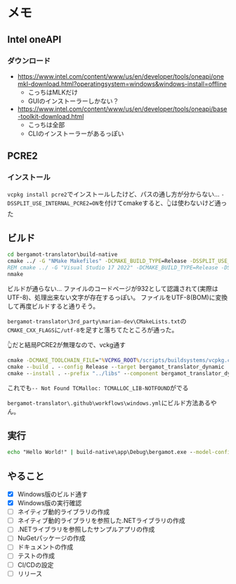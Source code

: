 # メモ

## Intel oneAPI
### ダウンロード
* https://www.intel.com/content/www/us/en/developer/tools/oneapi/onemkl-download.html?operatingsystem=windows&windows-install=offline
  * こっちはMLKだけ
  * GUIのインストーラーしかない？
* https://www.intel.com/content/www/us/en/developer/tools/oneapi/base-toolkit-download.html
  * こっちは全部
  * CLIのインストーラーがあるっぽい

## PCRE2

### インストール

`vcpkg install pcre2`でインストールしたけど、パスの通し方が分からない…
`-DSSPLIT_USE_INTERNAL_PCRE2=ON`を付けてcmakeすると、👆は使わないけど通った

## ビルド

```bat
cd bergamot-translator\build-native
cmake ../ -G "NMake Makefiles" -DCMAKE_BUILD_TYPE=Release -DSSPLIT_USE_INTERNAL_PCRE2=ON
REM cmake ../ -G "Visual Studio 17 2022" -DCMAKE_BUILD_TYPE=Release -DSSPLIT_USE_INTERNAL_PCRE2=ON
nmake
```

ビルドが通らない...
ファイルのコードページが932として認識されて(実際はUTF-8)、処理出来ない文字が存在するっぽい。
ファイルをUTF-8(BOM)に変換して再度ビルドすると通りそう。

`bergamot-translator\3rd_party\marian-dev\CMakeLists.txt`の`CMAKE_CXX_FLAGS`に`/utf-8`を足すと落ちてたところが通った。

👆だと結局PCRE2が無理なので、vckg通す
```bat
cmake -DCMAKE_TOOLCHAIN_FILE="%VCPKG_ROOT%/scripts/buildsystems/vcpkg.cmake" -DCMAKE_BUILD_TYPE=Release -DUSE_STATIC_LIBS=ON -DVCPKG_TARGET_TRIPLET="x64-windows-static" ..
cmake --build . --config Release --target bergamot_translator_dynamic
cmake --install . --prefix "../libs" --component bergamot_translator_dynamic
```

これでも`-- Not Found TCMalloc: TCMALLOC_LIB-NOTFOUND`がでる


`bergamot-translator\.github\workflows\windows.yml`にビルド方法あるやん。

## 実行

```bat
echo "Hello World!" | build-native\app\Debug\bergamot.exe --model-config-paths models\enja\config.yml
```

## やること

* [x] Windows版のビルド通す
* [x] Windows版の実行確認
* [ ] ネイティブ動的ライブラリの作成
* [ ] ネイティブ動的ライブラリを参照した.NETライブラリの作成
* [ ] .NETライブラリを参照したサンプルアプリの作成
* [ ] NuGetパッケージの作成
* [ ] ドキュメントの作成
* [ ] テストの作成
* [ ] CI/CDの設定
* [ ] リリース
